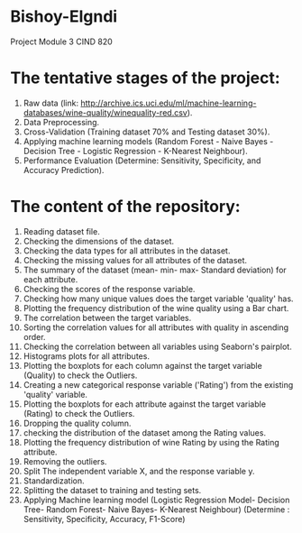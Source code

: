 # Bishoy-Elgndi
Project Module 3  CIND 820

# The tentative stages of the project:
1. Raw data (link: http://archive.ics.uci.edu/ml/machine-learning-databases/wine-quality/winequality-red.csv).
2. Data Preprocessing.
3. Cross-Validation (Training dataset 70% and Testing dataset 30%).
4. Applying machine learning models (Random Forest - Naive Bayes - Decision Tree - Logistic Regression - K-Nearest Neighbour).
5. Performance Evaluation (Determine: Sensitivity, Specificity, and Accuracy Prediction).


#  The content of the repository:
1. Reading dataset file.
2. Checking the dimensions of the dataset.
3. Checking the data types for all attributes in the dataset.
4. Checking the missing values for all attributes of the dataset.
5. The summary of the dataset (mean- min- max- Standard deviation) for each attribute.
6. Checking the scores of the response variable.
7. Checking how many unique values does the target variable 'quality' has.
8. Plotting the frequency distribution of the wine quality using a Bar chart.
9. The correlation between the target variables.
10. Sorting the correlation values for all attributes with quality in ascending order. 
11. Checking the correlation between all variables using Seaborn's pairplot.
12. Histograms plots for all attributes.
13. Plotting the boxplots for each column against the target variable (Quality) to check the Outliers.
14. Creating a new categorical response variable ('Rating') from the existing 'quality' variable. 
15. Plotting the boxplots for each attribute against the target variable (Rating) to check the Outliers.
16. Dropping the quality column.
17. checking the distribution of the dataset among the Rating values.
18. Plotting the frequency distribution of wine Rating by using the Rating attribute.
19. Removing the outliers.
20. Split The independent variable X, and the response variable y.
21. Standardization.
22. Splitting the dataset to training and testing sets.
23. Applying Machine learning model (Logistic Regression Model- Decision Tree- Random Forest- Naive Bayes- K-Nearest Neighbour) (Determine : Sensitivity, Specificity, Accuracy, F1-Score)

